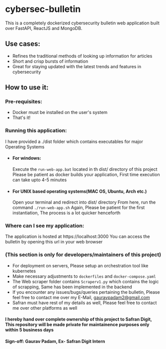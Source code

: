 # cybersec-bulletin

This is a completely dockerized cybersecurity bulletin web application built over FastAPI, ReactJS and MongoDB.

## Use cases:
- Refines the traditional methods of looking up information for articles
- Short and crisp bursts of information
- Great for staying updated with the latest trends and features in cybersecurity

## How to use it:
### Pre-requisites:
- Docker must be installed on the user's system
- That's it!

### Running this application:
I have provided a ./dist folder which contains executables for major Operating Systems

- #### For windows:
  Execute the `run-web-app.bat` located in th dist/ directory of this project
  Please be patient as docker builds your application, First time execution can take upto 4-5 minutes

- #### For UNIX based operating systems(MAC OS, Ubuntu, Arch etc.)
  Open your terminal and redirect into dist/ directory
  From here, run the command `./run-web-app.sh`
  Again, Please be patient for the first instantiation, The process is a lot quicker henceforth
  
### Where can I see my application:
The application is hosted at https://localhost:3000
You can access the bulletin by opening this url in your web browser

### (This section is only for developers/maintainers of this project)
- For deployment on servers, Please setup an orchestration tool like kubernetes
- Make necessary adjustments to `dockerfiles` and `docker-compose.yaml`
- The Web scraper folder contains `Scraperv1.py` which contains the logic of scrapping, Same has been implemented in the backend
- If you encounter any issues/bugs/queries pertaining the bulletin, Please feel free to contact me over my E-Mail, gauravpadam2@gmail.com
- Safran must have rest of my details as well, Please feel free to contact me over other platforms as well


#### I hereby hand over complete ownership of this project to Safran Digit, This repository will be made private for maintainence purposes only within 5 business days
#### Sign-off: Gaurav Padam, Ex- Safran Digit Intern


